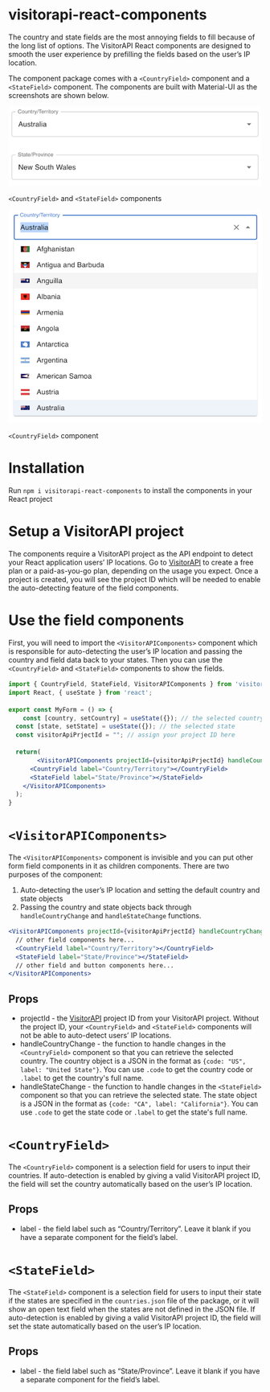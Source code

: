 # visitorapi-react-components

The country and state fields are the most annoying fields to fill because of the long list of options. The VisitorAPI React components are designed to smooth the user experience by prefilling the fields based on the user’s IP location.

The component package comes with a `<CountryField>` component and a `<StateField>` component. The components are built with Material-UI as the screenshots are shown below.

![`<CountryField>` and `<StateField>` components](https://raw.githubusercontent.com/visitorapi/react-country-state-fields/main//assets/country-field-and-state-field.png)

`<CountryField>` and `<StateField>` components

![`<CountryField>` component](https://raw.githubusercontent.com/visitorapi/react-country-state-fields/main//assets/country-field-options.png)

`<CountryField>` component

# Installation

Run `npm i visitorapi-react-components` to install the components in your React project

# Setup a VisitorAPI project

The components require a VisitorAPI project as the API endpoint to detect your React application users’ IP locations. Go to [VisitorAPI](https://www.visitorapi.com) to create a free plan or a paid-as-you-go plan, depending on the usage you expect. Once a project is created, you will see the project ID which will be needed to enable the auto-detecting feature of the field components.

# Use the field components

First, you will need to import the `<VisitorAPIComponents>` component which is responsible for auto-detecting the user’s IP location and passing the country and field data back to your states. Then you can use the `<CountryField>` and `<StateField>` components to show the fields.

```jsx
import { CountryField, StateField, VisitorAPIComponents } from 'visitorapi-react-components';
import React, { useState } from 'react';

export const MyForm = () => {
	const [country, setCountry] = useState({}); // the selected country
  const [state, setState] = useState({}); // the selected state
  const visitorApiPrjectId = ""; // assign your project ID here

  return(
		<VisitorAPIComponents projectId={visitorApiPrjectId} handleCountryChange={(countryObj) => setCountry(countryObj)} handleStateChange={(stateObj) => setState(stateObj)}>
      <CountryField label="Country/Territory"></CountryField>
      <StateField label="State/Province"></StateField>
    </VisitorAPIComponents>
  );
}
```

# `<VisitorAPIComponents>`

The `<VisitorAPIComponents>` component is invisible and you can put other form field components in it as children components. There are two purposes of the component:

1. Auto-detecting the user’s IP location and setting the default country and state objects
2. Passing the country and state objects back through `handleCountryChange` and `handleStateChange` functions.

```jsx
<VisitorAPIComponents projectId={visitorApiPrjectId} handleCountryChange={(countryObj) => setCountry(countryObj)} handleStateChange={(stateObj) => setState(stateObj)}>
  // other field components here...
  <CountryField label="Country/Territory"></CountryField>
  <StateField label="State/Province"></StateField>
  // other field and button components here...
</VisitorAPIComponents>
```

## Props

- projectId - the [VisitorAPI](https://www.visitorapi.com) project ID from your VisitorAPI project. Without the project ID, your `<CountryField>` and `<StateField>` components will not be able to auto-detect users’ IP locations.
- handleCountryChange - the function to handle changes in the `<CountryField>` component so that you can retrieve the selected country. The country object is a JSON in the format as `{code: "US", label: "United State"}`. You can use `.code` to get the country code or `.label` to get the country's full name.
- handleStateChange - the function to handle changes in the `<StateField>` component so that you can retrieve the selected state. The state object is a JSON in the format as `{code: "CA", label: "California"}`. You can use `.code` to get the state code or `.label` to get the state's full name.

# `<CountryField>`

The `<CountryField>` component is a selection field for users to input their countries. If auto-detection is enabled by giving a valid VisitorAPI project ID, the field will set the country automatically based on the user’s IP location.

## Props

- label - the field label such as “Country/Territory”. Leave it blank if you have a separate component for the field’s label.

# `<StateField>`

The `<StateField>` component is a selection field for users to input their state if the states are specified in the `countries.json` file of the package, or it will show an open text field when the states are not defined in the JSON file. If auto-detection is enabled by giving a valid VisitorAPI project ID, the field will set the state automatically based on the user’s IP location.

## Props

- label - the field label such as “State/Province”. Leave it blank if you have a separate component for the field’s label.